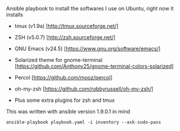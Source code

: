 Ansible playbook to install the softwares I use on Ubuntu, right now it installs

- tmux (v1.9a) [http://tmux.sourceforge.net/]

- ZSH (v5.0.7) [http://zsh.sourceforge.net/]

- GNU Emacs (v24.5) [https://www.gnu.org/software/emacs/]

- Solarized theme for gnome-terminal [https://github.com/Anthony25/gnome-terminal-colors-solarized]

- Percol [https://github.com/mooz/percol]

- oh-my-zsh [https://github.com/robbyrussell/oh-my-zsh/]

- Plus some extra plugins for zsh and tmux

This was written with ansible version 1.9.0.1 in mind

```
ansible-playbook playbook.yaml -i inventory --ask-sudo-pass
```
